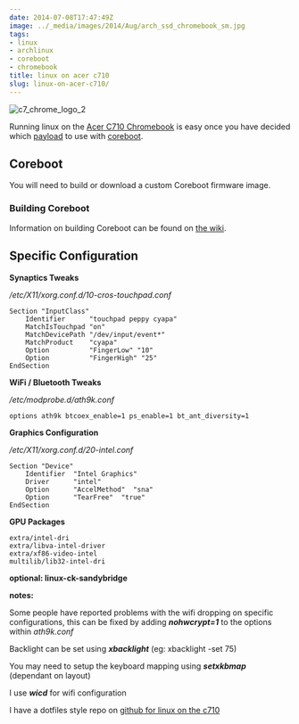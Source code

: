 ```yaml
---
date: 2014-07-08T17:47:49Z
image: ../_media/images/2014/Aug/arch_ssd_chromebook_sm.jpg
tags:
- linux
- archlinux
- coreboot
- chromebook
title: linux on acer c710
slug: linux-on-acer-c710/
---
```


<img src="/media/images/2014/Jun/c7_chrome_logo-1.jpg" alt="c7_chrome_logo_2">

Running linux on the <a href="https://play.google.com/store/devices/details/Acer_C7_Chromebook?id=chromebook_acer_c710" target="_blank">Acer C710 Chromebook</a> is easy once you have decided which <a href="http://www.coreboot.org/Payloads" target="_blank">payload</a> to use with <a href="http://www.coreboot.org/" target="_blank">coreboot</a>.

## Coreboot

You will need to build or download a custom Coreboot firmware image.

### Building Coreboot

Information on building Coreboot can be found on <a href="https://www.coreboot.org/Build_HOWTO" target="_blank">the wiki</a>.

## Specific Configuration

**Synaptics Tweaks**

*/etc/X11/xorg.conf.d/10-cros-touchpad.conf*

    Section "InputClass"
        Identifier      "touchpad peppy cyapa"
        MatchIsTouchpad "on"
        MatchDevicePath "/dev/input/event*"
        MatchProduct    "cyapa"
        Option          "FingerLow" "10"
        Option          "FingerHigh" "25"
    EndSection

**WiFi / Bluetooth Tweaks**

*/etc/modprobe.d/ath9k.conf*

    options ath9k btcoex_enable=1 ps_enable=1 bt_ant_diversity=1

**Graphics Configuration**

*/etc/X11/xorg.conf.d/20-intel.conf*

    Section "Device"
        Identifier  "Intel Graphics"
        Driver      "intel"
        Option      "AccelMethod"  "sna"
        Option      "TearFree"  "true"
    EndSection

**GPU Packages**

    extra/intel-dri
    extra/libva-intel-driver
    extra/xf86-video-intel
    multilib/lib32-intel-dri

**optional: linux-ck-sandybridge**

**notes:**

Some people have reported problems with the wifi dropping on specific configurations, this can be fixed by adding ***nohwcrypt=1*** to the options within *ath9k.conf*

Backlight can be set using ***xbacklight*** (eg: xbacklight -set 75)

You may need to setup the keyboard mapping using ***setxkbmap*** (dependant on layout)

I use ***wicd*** for wifi configuration

I have a dotfiles style repo on <a href="https://github.com/equk/c710" target="_blank"><i class="fa fa-github-alt"></i> github for linux on the c710</a>
